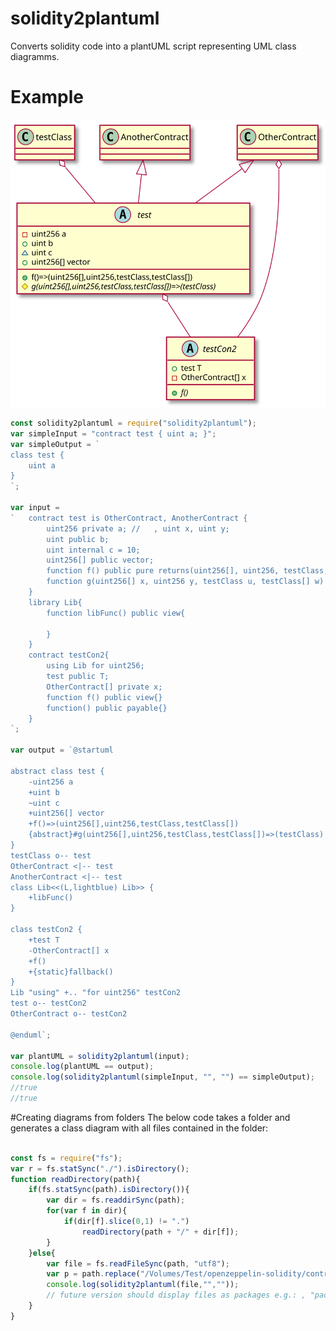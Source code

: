 # solidity2plantuml
Converts solidity code into a plantUML script representing UML class diagramms.

# Example

![Alt text](https://raw.githubusercontent.com/MaxWdeMon/solidity2plantuml/master/plantUML.svg?sanitize=true)


```javascript
const solidity2plantuml = require("solidity2plantuml");
var simpleInput = "contract test { uint a; }";
var simpleOutput = `
class test {
	uint a
}
`;

var input = 
`   contract test is OtherContract, AnotherContract {
        uint256 private a; //   , uint x, uint y;
        uint public b;
        uint internal c = 10;
        uint256[] public vector;
        function f() public pure returns(uint256[], uint256, testClass, testClass[]){}
        function g(uint256[] x, uint256 y, testClass u, testClass[] w) external view returns(testClass) ;
    }
    library Lib{
        function libFunc() public view{
            
        }
    }
    contract testCon2{
        using Lib for uint256;
        test public T;
        OtherContract[] private x;
        function f() public view{}
        function() public payable{}
    }
`;

var output = `@startuml

abstract class test {
	-uint256 a
	+uint b
	~uint c
	+uint256[] vector
	+f()=>(uint256[],uint256,testClass,testClass[])
	{abstract}#g(uint256[],uint256,testClass,testClass[])=>(testClass)
}
testClass o-- test
OtherContract <|-- test
AnotherContract <|-- test
class Lib<<(L,lightblue) Lib>> {
	+libFunc()
}

class testCon2 {
	+test T
	-OtherContract[] x
	+f()
	+{static}fallback()
}
Lib "using" +.. "for uint256" testCon2
test o-- testCon2
OtherContract o-- testCon2

@enduml`;

var plantUML = solidity2plantuml(input);
console.log(plantUML == output);
console.log(solidity2plantuml(simpleInput, "", "") == simpleOutput);
//true
//true
```
#Creating diagrams from folders
The below code takes a folder and generates a class diagram with all files contained in the folder:
```javascript

const fs = require("fs");
var r = fs.statSync("./").isDirectory();
function readDirectory(path){
	if(fs.statSync(path).isDirectory()){
		var dir = fs.readdirSync(path);
		for(var f in dir){
			if(dir[f].slice(0,1) != ".")
				readDirectory(path + "/" + dir[f]);
		}
	}else{
		var file = fs.readFileSync(path, "utf8");
        var p = path.replace("/Volumes/Test/openzeppelin-solidity/contracts/","");
        console.log(solidity2plantuml(file,"","")); 
        // future version should display files as packages e.g.: , "package " + p + "{\n", "\n}" ));
	}
}
```
